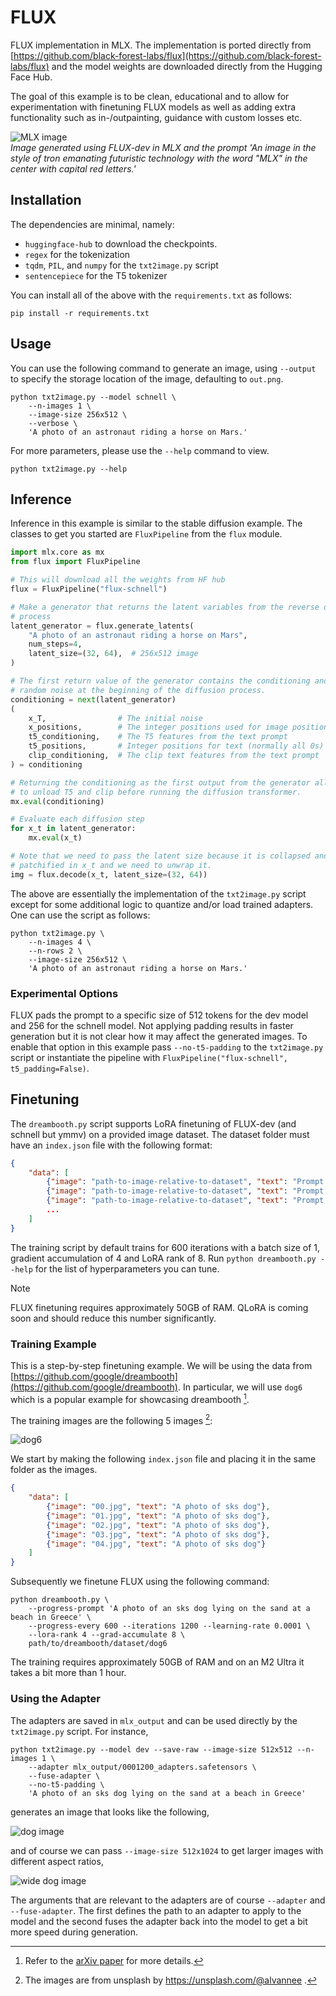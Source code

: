 FLUX
====

FLUX implementation in MLX. The implementation is ported directly from
[https://github.com/black-forest-labs/flux](https://github.com/black-forest-labs/flux)
and the model weights are downloaded directly from the Hugging Face Hub.

The goal of this example is to be clean, educational and to allow for
experimentation with finetuning FLUX models as well as adding extra
functionality such as in-/outpainting, guidance with custom losses etc.

![MLX image](static/generated-mlx.png)    
*Image generated using FLUX-dev in MLX and the prompt 'An image in the style of
tron emanating futuristic technology with the word "MLX" in the center with
capital red letters.'*

Installation
------------

The dependencies are minimal, namely:

- `huggingface-hub` to download the checkpoints.
- `regex` for the tokenization
- `tqdm`, `PIL`, and `numpy` for the `txt2image.py` script
- `sentencepiece` for the T5 tokenizer

You can install all of the above with the `requirements.txt` as follows:

    pip install -r requirements.txt


Usage
---------

You can use the following command to generate an image, using `--output` to specify the storage location of the image, defaulting to `out.png`.

```shell
python txt2image.py --model schnell \
    --n-images 1 \
    --image-size 256x512 \
    --verbose \
    'A photo of an astronaut riding a horse on Mars.'
```

For more parameters, please use the `--help` command to view.

```shell
python txt2image.py --help
```

Inference
---------

Inference in this example is similar to the stable diffusion example. The
classes to get you started are `FluxPipeline` from the `flux` module.

```python
import mlx.core as mx
from flux import FluxPipeline

# This will download all the weights from HF hub
flux = FluxPipeline("flux-schnell")

# Make a generator that returns the latent variables from the reverse diffusion
# process
latent_generator = flux.generate_latents(
    "A photo of an astronaut riding a horse on Mars",
    num_steps=4,
    latent_size=(32, 64),  # 256x512 image
)

# The first return value of the generator contains the conditioning and the
# random noise at the beginning of the diffusion process.
conditioning = next(latent_generator)
(
    x_T,                # The initial noise
    x_positions,        # The integer positions used for image positional encoding
    t5_conditioning,    # The T5 features from the text prompt
    t5_positions,       # Integer positions for text (normally all 0s)
    clip_conditioning,  # The clip text features from the text prompt
) = conditioning

# Returning the conditioning as the first output from the generator allows us
# to unload T5 and clip before running the diffusion transformer.
mx.eval(conditioning)

# Evaluate each diffusion step
for x_t in latent_generator:
    mx.eval(x_t)

# Note that we need to pass the latent size because it is collapsed and
# patchified in x_t and we need to unwrap it.
img = flux.decode(x_t, latent_size=(32, 64))
```

The above are essentially the implementation of the `txt2image.py` script
except for some additional logic to quantize and/or load trained adapters. One
can use the script as follows:

```shell
python txt2image.py \
    --n-images 4 \
    --n-rows 2 \
    --image-size 256x512 \
    'A photo of an astronaut riding a horse on Mars.'
```

### Experimental Options

FLUX pads the prompt to a specific size of 512 tokens for the dev model and
256 for the schnell model. Not applying padding results in faster generation
but it is not clear how it may affect the generated images. To enable that
option in this example pass `--no-t5-padding` to the `txt2image.py` script or
instantiate the pipeline with `FluxPipeline("flux-schnell", t5_padding=False)`.

Finetuning
----------

The `dreambooth.py` script supports LoRA finetuning of FLUX-dev (and schnell
but ymmv) on a provided image dataset. The dataset folder must have an
`index.json` file with the following format:

```json
{
    "data": [
        {"image": "path-to-image-relative-to-dataset", "text": "Prompt to use with this image"},
        {"image": "path-to-image-relative-to-dataset", "text": "Prompt to use with this image"},
        {"image": "path-to-image-relative-to-dataset", "text": "Prompt to use with this image"},
        ...
    ]
}
```

The training script by default trains for 600 iterations with a batch size of
1, gradient accumulation of 4 and LoRA rank of 8. Run `python dreambooth.py
--help` for the list of hyperparameters you can tune.

> [!Note]
> FLUX finetuning requires approximately 50GB of RAM. QLoRA is coming soon and
> should reduce this number significantly.

### Training Example

This is a step-by-step finetuning example. We will be using the data from
[https://github.com/google/dreambooth](https://github.com/google/dreambooth).
In particular, we will use `dog6` which is a popular example for showcasing
dreambooth [^1].

The training images are the following 5 images [^2]:

![dog6](static/dog6.png)

We start by making the following `index.json` file and placing it in the same
folder as the images.

```json
{
    "data": [
        {"image": "00.jpg", "text": "A photo of sks dog"},
        {"image": "01.jpg", "text": "A photo of sks dog"},
        {"image": "02.jpg", "text": "A photo of sks dog"},
        {"image": "03.jpg", "text": "A photo of sks dog"},
        {"image": "04.jpg", "text": "A photo of sks dog"}
    ]
}
```

Subsequently we finetune FLUX using the following command:

```shell
python dreambooth.py \
    --progress-prompt 'A photo of an sks dog lying on the sand at a beach in Greece' \
    --progress-every 600 --iterations 1200 --learning-rate 0.0001 \
    --lora-rank 4 --grad-accumulate 8 \
    path/to/dreambooth/dataset/dog6
```

The training requires approximately 50GB of RAM and on an M2 Ultra it takes a
bit more than 1 hour.

### Using the Adapter

The adapters are saved in `mlx_output` and can be used directly by the
`txt2image.py` script. For instance,

```shell
python txt2image.py --model dev --save-raw --image-size 512x512 --n-images 1 \
    --adapter mlx_output/0001200_adapters.safetensors \
    --fuse-adapter \
    --no-t5-padding \
    'A photo of an sks dog lying on the sand at a beach in Greece'
```

generates an image that looks like the following,

![dog image](static/dog-r4-g8-1200.png)

and of course we can pass `--image-size 512x1024` to get larger images with
different aspect ratios,

![wide dog image](static/dog-r4-g8-1200-512x1024.png)

The arguments that are relevant to the adapters are of course `--adapter` and
`--fuse-adapter`. The first defines the path to an adapter to apply to the
model and the second fuses the adapter back into the model to get a bit more
speed during generation.

[^1]: Refer to the [arXiv paper](https://arxiv.org/abs/2208.12242) for more details.
[^2]: The images are from unsplash by https://unsplash.com/@alvannee .
